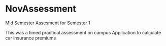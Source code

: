 # NovAssessment
Mid Semester Assesment for Semester 1


This was a timed practical assessment on campus
Application to calculate car insurance premiums
